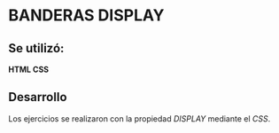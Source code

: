 # BANDERAS DISPLAY

## Se utilizó:

**HTML CSS**

## Desarrollo

Los ejercicios se realizaron con la propiedad *DISPLAY* mediante el *CSS*.

